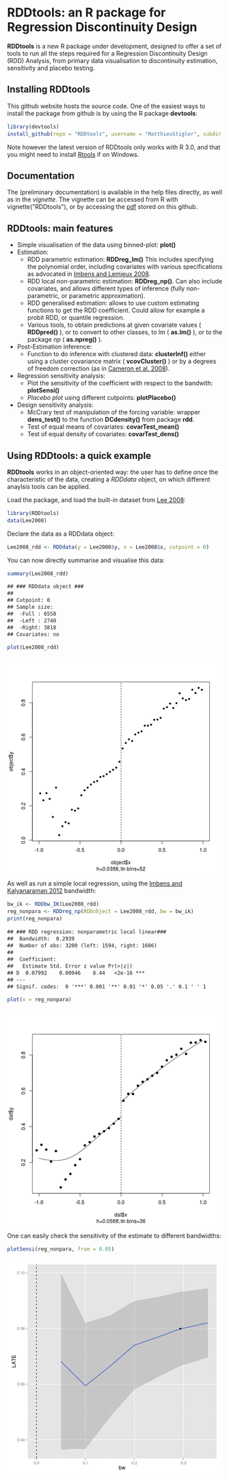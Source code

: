 RDDtools: an R package for Regression Discontinuity Design
========================================================

**RDDtools** is a new R package under development, designed to offer a set of tools to run all the steps required for a Regression Discontinuity Design (RDD) Analysis, from primary data visualisation to discontinuity estimation, sensitivity and placebo testing. 


Installing **RDDtools**
-----------------------

This github website hosts the source code. One of the easiest ways to install the package from github is by using the R package **devtools**:


```r
library(devtools)
install_github(repo = "RDDtools", username = "MatthieuStigler", subdir = "RDDtools")
```


Note however the latest version of RDDtools only works with R 3.0, and that you might need to install  [Rtools](http://stat.ethz.ch/CRAN/bin/windows/Rtools/) if on Windows. 


Documentation
-----------------------
The (preliminary documentation) is available in the help files directly, as well as in the *vignette*. The vignette can be accessed from R with vignette("RDDtools"), or by accessing the [pdf](https://github.com/MatthieuStigler/RDDtools/raw/master/RDDtools/inst/doc/RDDtools.pdf) stored on this github. 

RDDtools: main features
-----------------------


+  Simple visualisation of the data using binned-plot: **plot()**
+ Estimation:
  +  RDD parametric estimation: **RDDreg_lm()** This includes specifying the polynomial order, including covariates with various specifications as advocated in [Imbens and Lemieux 2008].
  +  RDD local non-parametric estimation: **RDDreg_np()**. Can also include covariates, and allows different types of inference (fully non-parametric, or parametric approximation). 
  +  RDD generalised estimation: allows to use custom estimating functions to get the RDD coefficient. Could allow for example a probit RDD, or quantile regression.
  + Various tools, to obtain predictions at given covariate values ( **RDDpred()** ), or to convert to other classes, to lm ( **as.lm()** ), or to the package *np* ( **as.npreg()** ). 
+ Post-Estimation inference:
  + Function to do inference with clustered data: **clusterInf()** either using a cluster covariance matrix ( **vcovCluster()** ) or by a degrees of freedom correction (as in [Cameron et al. 2008]).
+ Regression sensitivity analysis:
  + Plot the sensitivity of the coefficient with respect to the bandwith: **plotSensi()**
  + *Placebo plot* using different cutpoints: **plotPlacebo()**
+ Design sensitivity analysis:
  + McCrary test of manipulation of the forcing variable: wrapper **dens_test()** to the function **DCdensity()** from package **rdd**. 
  + Test of equal means of covariates: **covarTest_mean()**
  + Test of equal density of covariates: **covarTest_dens()**


Using RDDtools: a quick example
-----------------------
**RDDtools** works in an object-oriented way: the user has to define once the characteristic of the data, creating a *RDDdata* object, on which different anaylsis tools can be applied. 

Load the package, and load the built-in dataset from [Lee 2008]:






```r
library(RDDtools)
data(Lee2008)
```


Declare the data as a RDDdata object:


```r
Lee2008_rdd <- RDDdata(y = Lee2008$y, x = Lee2008$x, cutpoint = 0)
```



You can now directly summarise and visualise this data:


```r
summary(Lee2008_rdd)
```

```
## ### RDDdata object ###
## 
## Cutpoint: 0 
## Sample size: 
## 	-Full : 6558 
## 	-Left : 2740 
## 	-Right: 3818
## Covariates: no
```

```r
plot(Lee2008_rdd)
```

![plot of chunk dataPlot](figuresREADME/dataPlot.png) 



As well as run a simple local regression, using the [Imbens and Kalyanaraman 2012] bandwidth:

```r
bw_ik <- RDDbw_IK(Lee2008_rdd)
reg_nonpara <- RDDreg_np(RDDobject = Lee2008_rdd, bw = bw_ik)
print(reg_nonpara)
```

```
## ### RDD regression: nonparametric local linear###
## 	Bandwidth:  0.2939 
## 	Number of obs: 3200 (left: 1594, right: 1606)
## 
## 	Coefficient:
##   Estimate Std. Error z value Pr(>|z|)    
## D  0.07992    0.00946    8.44   <2e-16 ***
## ---
## Signif. codes:  0 '***' 0.001 '**' 0.01 '*' 0.05 '.' 0.1 ' ' 1
```

```r
plot(x = reg_nonpara)
```

![plot of chunk RegPlot](figuresREADME/RegPlot.png) 



One can easily check the sensitivity of the estimate to different bandwidths:

```r
plotSensi(reg_nonpara, from = 0.05)
```

![plot of chunk SensiPlot](figuresREADME/SensiPlot.png) 



  [Imbens and Kalyanaraman 2012]: http://ideas.repec.org/a/oup/restud/v79y2012i3p933-959.html "Imbens, G. & Kalyanaraman, K. (2012) Optimal Bandwidth Choice for the Regression Discontinuity Estimator, Review of Economic Studies, 79, 933-959"
  
  [Lee 2008]: http://ideas.repec.org/a/eee/econom/v142y2008i2p675-697.html "Lee, D. S. (2008) Randomized experiments from non-random selection in U.S. House elections, Journal of Econometrics, 142, 675-697"
  
  [Imbens and Lemieux 2008]: http://ideas.repec.org/a/eee/econom/v142y2008i2p615-635.html "Imbens, G. & Lemieux, T. (2008) Regression discontinuity designs: A guide to practice, Journal of Econometrics, Vol. 142(2), pages 615-635"
  
  [Cameron et al. 2008]: http://ideas.repec.org/a/tpr/restat/v90y2008i3p414-427.html "Cameron, Gelbach and Miller (2008) Bootstrap-Based Improvements for Inference with Clustered Errors, The Review of Economics and Statistics, Vol. 90(3), pages 414-427"


  
